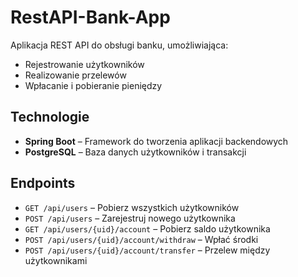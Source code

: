 # RestAPI-Bank-App

Aplikacja REST API do obsługi banku, umożliwiająca:

- Rejestrowanie użytkowników
- Realizowanie przelewów
- Wpłacanie i pobieranie pieniędzy

## Technologie

- **Spring Boot** – Framework do tworzenia aplikacji backendowych
- **PostgreSQL** – Baza danych użytkowników i transakcji

## Endpoints

- `GET /api/users` – Pobierz wszystkich użytkowników
- `POST /api/users` – Zarejestruj nowego użytkownika
- `GET /api/users/{uid}/account` – Pobierz saldo użytkownika
- `POST /api/users/{uid}/account/withdraw` – Wpłać środki
- `POST /api/users/{uid}/account/transfer` – Przelew między użytkownikami
